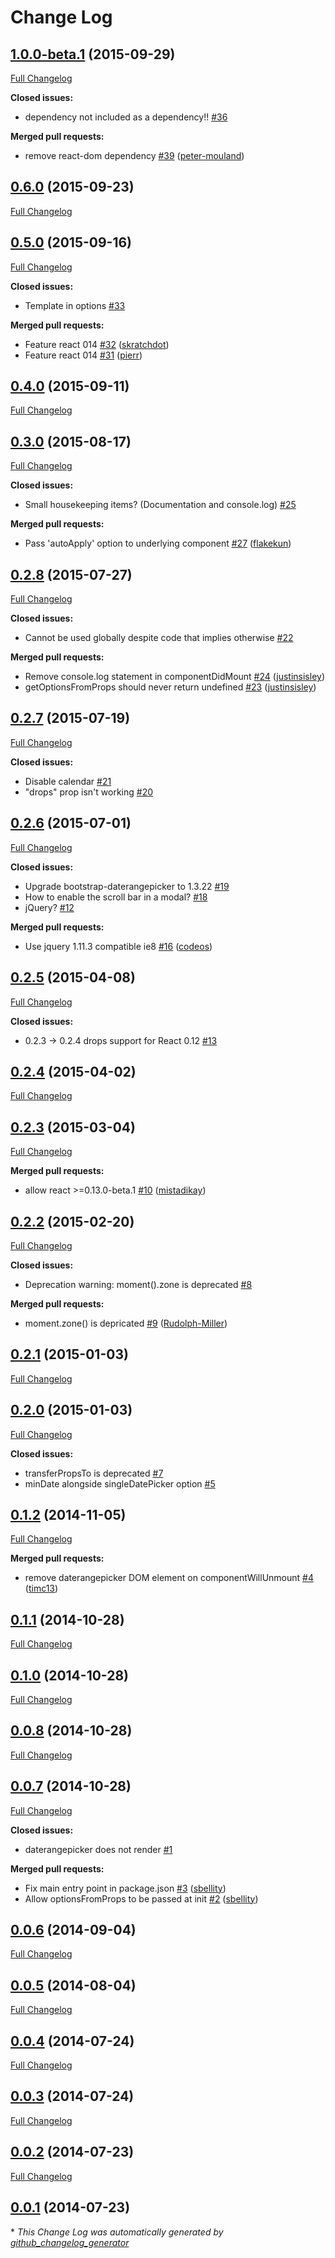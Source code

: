 # Change Log

## [1.0.0-beta.1](https://github.com/skratchdot/react-bootstrap-daterangepicker/tree/1.0.0-beta.1) (2015-09-29)
[Full Changelog](https://github.com/skratchdot/react-bootstrap-daterangepicker/compare/0.6.0...1.0.0-beta.1)

**Closed issues:**

- dependency not included as a dependency!! [\#36](https://github.com/skratchdot/react-bootstrap-daterangepicker/issues/36)

**Merged pull requests:**

- remove react-dom dependency [\#39](https://github.com/skratchdot/react-bootstrap-daterangepicker/pull/39) ([peter-mouland](https://github.com/peter-mouland))

## [0.6.0](https://github.com/skratchdot/react-bootstrap-daterangepicker/tree/0.6.0) (2015-09-23)
[Full Changelog](https://github.com/skratchdot/react-bootstrap-daterangepicker/compare/0.5.0...0.6.0)

## [0.5.0](https://github.com/skratchdot/react-bootstrap-daterangepicker/tree/0.5.0) (2015-09-16)
[Full Changelog](https://github.com/skratchdot/react-bootstrap-daterangepicker/compare/0.4.0...0.5.0)

**Closed issues:**

- Template in options [\#33](https://github.com/skratchdot/react-bootstrap-daterangepicker/issues/33)

**Merged pull requests:**

- Feature react 014 [\#32](https://github.com/skratchdot/react-bootstrap-daterangepicker/pull/32) ([skratchdot](https://github.com/skratchdot))
- Feature react 014 [\#31](https://github.com/skratchdot/react-bootstrap-daterangepicker/pull/31) ([pierr](https://github.com/pierr))

## [0.4.0](https://github.com/skratchdot/react-bootstrap-daterangepicker/tree/0.4.0) (2015-09-11)
[Full Changelog](https://github.com/skratchdot/react-bootstrap-daterangepicker/compare/0.3.0...0.4.0)

## [0.3.0](https://github.com/skratchdot/react-bootstrap-daterangepicker/tree/0.3.0) (2015-08-17)
[Full Changelog](https://github.com/skratchdot/react-bootstrap-daterangepicker/compare/0.2.8...0.3.0)

**Closed issues:**

- Small housekeeping items? \(Documentation and console.log\) [\#25](https://github.com/skratchdot/react-bootstrap-daterangepicker/issues/25)

**Merged pull requests:**

- Pass 'autoApply' option to underlying component [\#27](https://github.com/skratchdot/react-bootstrap-daterangepicker/pull/27) ([flakekun](https://github.com/flakekun))

## [0.2.8](https://github.com/skratchdot/react-bootstrap-daterangepicker/tree/0.2.8) (2015-07-27)
[Full Changelog](https://github.com/skratchdot/react-bootstrap-daterangepicker/compare/0.2.7...0.2.8)

**Closed issues:**

- Cannot be used globally despite code that implies otherwise [\#22](https://github.com/skratchdot/react-bootstrap-daterangepicker/issues/22)

**Merged pull requests:**

- Remove console.log statement in componentDidMount [\#24](https://github.com/skratchdot/react-bootstrap-daterangepicker/pull/24) ([justinsisley](https://github.com/justinsisley))
- getOptionsFromProps should never return undefined [\#23](https://github.com/skratchdot/react-bootstrap-daterangepicker/pull/23) ([justinsisley](https://github.com/justinsisley))

## [0.2.7](https://github.com/skratchdot/react-bootstrap-daterangepicker/tree/0.2.7) (2015-07-19)
[Full Changelog](https://github.com/skratchdot/react-bootstrap-daterangepicker/compare/0.2.6...0.2.7)

**Closed issues:**

- Disable calendar [\#21](https://github.com/skratchdot/react-bootstrap-daterangepicker/issues/21)
- "drops" prop isn't working [\#20](https://github.com/skratchdot/react-bootstrap-daterangepicker/issues/20)

## [0.2.6](https://github.com/skratchdot/react-bootstrap-daterangepicker/tree/0.2.6) (2015-07-01)
[Full Changelog](https://github.com/skratchdot/react-bootstrap-daterangepicker/compare/0.2.5...0.2.6)

**Closed issues:**

- Upgrade bootstrap-daterangepicker to 1.3.22 [\#19](https://github.com/skratchdot/react-bootstrap-daterangepicker/issues/19)
- How to enable the scroll bar in a modal? [\#18](https://github.com/skratchdot/react-bootstrap-daterangepicker/issues/18)
- jQuery? [\#12](https://github.com/skratchdot/react-bootstrap-daterangepicker/issues/12)

**Merged pull requests:**

- Use jquery 1.11.3 compatible ie8 [\#16](https://github.com/skratchdot/react-bootstrap-daterangepicker/pull/16) ([codeos](https://github.com/codeos))

## [0.2.5](https://github.com/skratchdot/react-bootstrap-daterangepicker/tree/0.2.5) (2015-04-08)
[Full Changelog](https://github.com/skratchdot/react-bootstrap-daterangepicker/compare/0.2.4...0.2.5)

**Closed issues:**

- 0.2.3 -\> 0.2.4 drops support for React 0.12 [\#13](https://github.com/skratchdot/react-bootstrap-daterangepicker/issues/13)

## [0.2.4](https://github.com/skratchdot/react-bootstrap-daterangepicker/tree/0.2.4) (2015-04-02)
[Full Changelog](https://github.com/skratchdot/react-bootstrap-daterangepicker/compare/0.2.3...0.2.4)

## [0.2.3](https://github.com/skratchdot/react-bootstrap-daterangepicker/tree/0.2.3) (2015-03-04)
[Full Changelog](https://github.com/skratchdot/react-bootstrap-daterangepicker/compare/0.2.2...0.2.3)

**Merged pull requests:**

- allow react \>=0.13.0-beta.1 [\#10](https://github.com/skratchdot/react-bootstrap-daterangepicker/pull/10) ([mistadikay](https://github.com/mistadikay))

## [0.2.2](https://github.com/skratchdot/react-bootstrap-daterangepicker/tree/0.2.2) (2015-02-20)
[Full Changelog](https://github.com/skratchdot/react-bootstrap-daterangepicker/compare/0.2.1...0.2.2)

**Closed issues:**

- Deprecation warning: moment\(\).zone is deprecated [\#8](https://github.com/skratchdot/react-bootstrap-daterangepicker/issues/8)

**Merged pull requests:**

- moment.zone\(\) is depricated [\#9](https://github.com/skratchdot/react-bootstrap-daterangepicker/pull/9) ([Rudolph-Miller](https://github.com/Rudolph-Miller))

## [0.2.1](https://github.com/skratchdot/react-bootstrap-daterangepicker/tree/0.2.1) (2015-01-03)
[Full Changelog](https://github.com/skratchdot/react-bootstrap-daterangepicker/compare/0.2.0...0.2.1)

## [0.2.0](https://github.com/skratchdot/react-bootstrap-daterangepicker/tree/0.2.0) (2015-01-03)
[Full Changelog](https://github.com/skratchdot/react-bootstrap-daterangepicker/compare/0.1.2...0.2.0)

**Closed issues:**

- transferPropsTo is deprecated [\#7](https://github.com/skratchdot/react-bootstrap-daterangepicker/issues/7)
- minDate alongside singleDatePicker option [\#5](https://github.com/skratchdot/react-bootstrap-daterangepicker/issues/5)

## [0.1.2](https://github.com/skratchdot/react-bootstrap-daterangepicker/tree/0.1.2) (2014-11-05)
[Full Changelog](https://github.com/skratchdot/react-bootstrap-daterangepicker/compare/0.1.1...0.1.2)

**Merged pull requests:**

- remove daterangepicker DOM element on componentWillUnmount [\#4](https://github.com/skratchdot/react-bootstrap-daterangepicker/pull/4) ([timc13](https://github.com/timc13))

## [0.1.1](https://github.com/skratchdot/react-bootstrap-daterangepicker/tree/0.1.1) (2014-10-28)
[Full Changelog](https://github.com/skratchdot/react-bootstrap-daterangepicker/compare/0.1.0...0.1.1)

## [0.1.0](https://github.com/skratchdot/react-bootstrap-daterangepicker/tree/0.1.0) (2014-10-28)
[Full Changelog](https://github.com/skratchdot/react-bootstrap-daterangepicker/compare/0.0.8...0.1.0)

## [0.0.8](https://github.com/skratchdot/react-bootstrap-daterangepicker/tree/0.0.8) (2014-10-28)
[Full Changelog](https://github.com/skratchdot/react-bootstrap-daterangepicker/compare/0.0.7...0.0.8)

## [0.0.7](https://github.com/skratchdot/react-bootstrap-daterangepicker/tree/0.0.7) (2014-10-28)
[Full Changelog](https://github.com/skratchdot/react-bootstrap-daterangepicker/compare/0.0.6...0.0.7)

**Closed issues:**

- daterangepicker does not render  [\#1](https://github.com/skratchdot/react-bootstrap-daterangepicker/issues/1)

**Merged pull requests:**

- Fix main entry point in package.json [\#3](https://github.com/skratchdot/react-bootstrap-daterangepicker/pull/3) ([sbellity](https://github.com/sbellity))
- Allow optionsFromProps to be passed at init [\#2](https://github.com/skratchdot/react-bootstrap-daterangepicker/pull/2) ([sbellity](https://github.com/sbellity))

## [0.0.6](https://github.com/skratchdot/react-bootstrap-daterangepicker/tree/0.0.6) (2014-09-04)
[Full Changelog](https://github.com/skratchdot/react-bootstrap-daterangepicker/compare/0.0.5...0.0.6)

## [0.0.5](https://github.com/skratchdot/react-bootstrap-daterangepicker/tree/0.0.5) (2014-08-04)
[Full Changelog](https://github.com/skratchdot/react-bootstrap-daterangepicker/compare/0.0.4...0.0.5)

## [0.0.4](https://github.com/skratchdot/react-bootstrap-daterangepicker/tree/0.0.4) (2014-07-24)
[Full Changelog](https://github.com/skratchdot/react-bootstrap-daterangepicker/compare/0.0.3...0.0.4)

## [0.0.3](https://github.com/skratchdot/react-bootstrap-daterangepicker/tree/0.0.3) (2014-07-24)
[Full Changelog](https://github.com/skratchdot/react-bootstrap-daterangepicker/compare/0.0.2...0.0.3)

## [0.0.2](https://github.com/skratchdot/react-bootstrap-daterangepicker/tree/0.0.2) (2014-07-23)
[Full Changelog](https://github.com/skratchdot/react-bootstrap-daterangepicker/compare/0.0.1...0.0.2)

## [0.0.1](https://github.com/skratchdot/react-bootstrap-daterangepicker/tree/0.0.1) (2014-07-23)


\* *This Change Log was automatically generated by [github_changelog_generator](https://github.com/skywinder/Github-Changelog-Generator)*